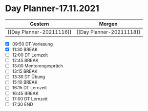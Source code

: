 
Day Planner-17.11.2021
======================
  
| Gestern | Morgen |  
| ------- | ------ |  
| [[Day Planner-20211116]] | [[Day Planner-20211118]] |  
- [x] 09:50 DT Vorlesung
- [x] 11:30 BREAK
- [ ] 12:00 DT Lernzeit
- [ ] 12:45 BREAK
- [ ] 13:00 Mentorengespräch
- [ ] 13:15 BREAK
- [ ] 13:30 DT Übung
- [ ] 15:10 BREAK
- [ ] 16:15 DT Lernzeit
- [ ] 16:45 BREAK
- [ ] 17:00 DT Lernzeit
- [ ] 17:30 END